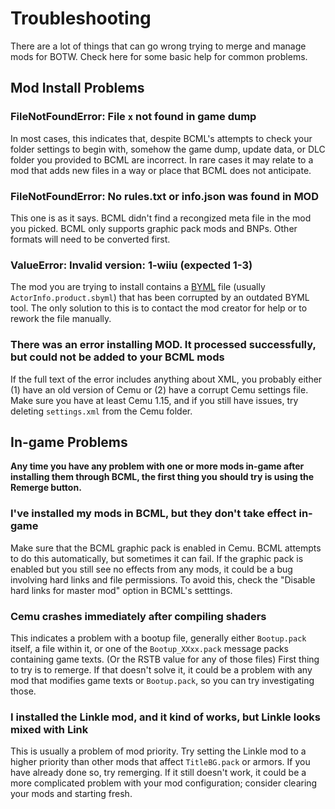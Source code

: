 # Troubleshooting

There are a lot of things that can go wrong trying to merge and manage mods for BOTW.
Check here for some basic help for common problems.

## Mod Install Problems

### FileNotFoundError: File `x` not found in game dump

In most cases, this indicates that, despite BCML's attempts to check your folder settings
to begin with, somehow the game dump, update data, or DLC folder you provided to BCML are
incorrect. In rare cases it may relate to a mod that adds new files in a way or place that
BCML does not anticipate.

### FileNotFoundError: No rules.txt or info.json was found in MOD

This one is as it says. BCML didn't find a recongized meta file in the mod you picked.
BCML only supports graphic pack mods and BNPs. Other formats will need to be converted
first.

### ValueError: Invalid version: 1-wiiu (expected 1-3)

The mod you are trying to install contains a [BYML](https://zeldamods.org/wiki/BYML) file
(usually `ActorInfo.product.sbyml`) that has been corrupted by an outdated BYML tool. The
only solution to this is to contact the mod creator for help or to rework the file
manually.

### There was an error installing MOD. It processed successfully, but could not be added to your BCML mods

If the full text of the error includes anything about XML, you probably either (1) have an
old version of Cemu or (2) have a corrupt Cemu settings file. Make sure you have at least
Cemu 1.15, and if you still have issues, try deleting `settings.xml` from the Cemu folder.

## In-game Problems

**Any time you have any problem with one or more mods in-game after installing them
through BCML, the first thing you should try is using the Remerge button.**

### I've installed my mods in BCML, but they don't take effect in-game

Make sure that the BCML graphic pack is enabled in Cemu. BCML attempts to do this
automatically, but sometimes it can fail. If the graphic pack is enabled but you still see
no effects from any mods, it could be a bug involving hard links and file permissions. To
avoid this, check the "Disable hard links for master mod" option in BCML's setttings.

### Cemu crashes immediately after compiling shaders

This indicates a problem with a bootup file, generally either `Bootup.pack` itself, a file
within it, or one of the `Bootup_XXxx.pack` message packs containing game texts. (Or the
RSTB value for any of those files) First thing to try is to remerge. If that doesn't solve
it, it could be a problem with any mod that modifies game texts or `Bootup.pack`, so you
can try investigating those.

### I installed the Linkle mod, and it kind of works, but Linkle looks mixed with Link

This is usually a problem of mod priority. Try setting the Linkle mod to a higher priority
than other mods that affect `TitleBG.pack` or armors. If you have already done so, try
remerging. If it still doesn't work, it could be a more complicated problem with your mod
configuration; consider clearing your mods and starting fresh.
